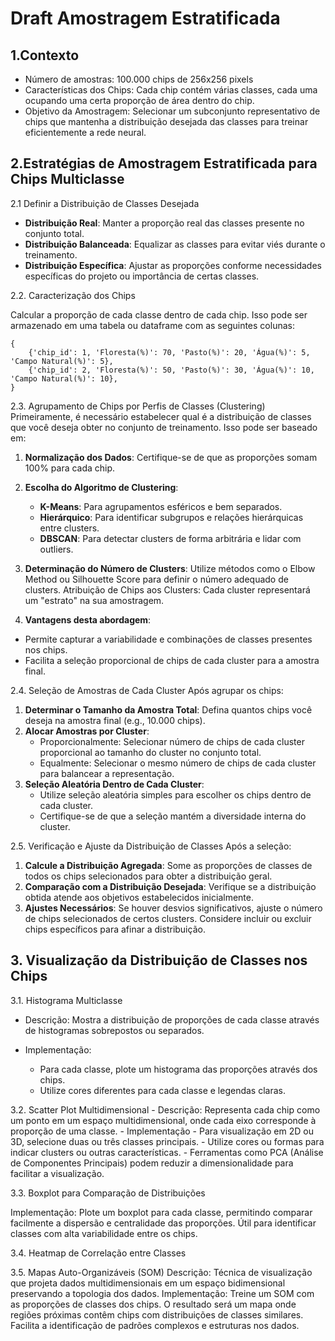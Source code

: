 # Draft Amostragem Estratificada

## 1.Contexto

* Número de amostras: 100.000 chips de 256x256 pixels
* Características dos Chips: Cada chip contém várias classes, cada uma ocupando uma certa proporção de área dentro do chip.
* Objetivo da Amostragem: Selecionar um subconjunto representativo de chips que mantenha a distribuição desejada das classes para treinar eficientemente a rede neural.

## 2.Estratégias de Amostragem Estratificada para Chips Multiclasse

2.1 Definir a Distribuição de Classes Desejada

- **Distribuição Real**: Manter a proporção real das classes presente no conjunto total.
- **Distribuição Balanceada**: Equalizar as classes para evitar viés durante o treinamento.
- **Distribuição Específica**: Ajustar as proporções conforme necessidades específicas do projeto ou importância de certas classes.

2.2. Caracterização dos Chips

Calcular a proporção de cada classe dentro de cada chip. Isso pode ser armazenado em uma tabela ou dataframe com as seguintes colunas:

```
{
    {'chip_id': 1, 'Floresta(%)': 70, 'Pasto(%)': 20, 'Água(%)': 5, 'Campo Natural(%)': 5},
    {'chip_id': 2, 'Floresta(%)': 50, 'Pasto(%)': 30, 'Água(%)': 10, 'Campo Natural(%)': 10},
}
```

2.3. Agrupamento de Chips por Perfis de Classes (Clustering)
Primeiramente, é necessário estabelecer qual é a distribuição de classes que você deseja obter no conjunto de treinamento. Isso pode ser baseado em:
1. **Normalização dos Dados**: Certifique-se de que as proporções somam 100% para cada chip.

2. **Escolha do Algoritmo de Clustering**:
    - **K-Means**: Para agrupamentos esféricos e bem separados.
    - **Hierárquico**: Para identificar subgrupos e relações hierárquicas entre clusters.
    - **DBSCAN**: Para detectar clusters de forma arbitrária e lidar com outliers.

3. **Determinação do Número de Clusters**:
Utilize métodos como o Elbow Method ou Silhouette Score para definir o número adequado de clusters.
Atribuição de Chips aos Clusters: Cada cluster representará um "estrato" na sua amostragem.

4. **Vantagens desta abordagem**:
- Permite capturar a variabilidade e combinações de classes presentes nos chips.
- Facilita a seleção proporcional de chips de cada cluster para a amostra final.


2.4. Seleção de Amostras de Cada Cluster
Após agrupar os chips:

1. **Determinar o Tamanho da Amostra Total**: Defina quantos chips você deseja na amostra final (e.g., 10.000 chips).
2. **Alocar Amostras por Cluster**:
    - Proporcionalmente: Selecionar número de chips de cada cluster proporcional ao tamanho do cluster no conjunto total.
    - Equalmente: Selecionar o mesmo número de chips de cada cluster para balancear a representação.
3. **Seleção Aleatória Dentro de Cada Cluster**:
    - Utilize seleção aleatória simples para escolher os chips dentro de cada cluster.
    - Certifique-se de que a seleção mantém a diversidade interna do cluster.


2.5. Verificação e Ajuste da Distribuição de Classes
Após a seleção:

1. **Calcule a Distribuição Agregada**: Some as proporções de classes de todos os chips selecionados para obter a distribuição geral.
2. **Comparação com a Distribuição Desejada**: Verifique se a distribuição obtida atende aos objetivos estabelecidos inicialmente.
3. **Ajustes Necessários**:
Se houver desvios significativos, ajuste o número de chips selecionados de certos clusters.
Considere incluir ou excluir chips específicos para afinar a distribuição.

## 3. Visualização da Distribuição de Classes nos Chips

3.1. Histograma Multiclasse

* Descrição: Mostra a distribuição de proporções de cada classe através de histogramas sobrepostos ou separados.

* Implementação:
    - Para cada classe, plote um histograma das proporções através dos chips.
    - Utilize cores diferentes para cada classe e legendas claras.

3.2. Scatter Plot Multidimensional
    - Descrição: Representa cada chip como um ponto em um espaço multidimensional, onde cada eixo corresponde à proporção de uma classe.
    - Implementação
        - Para visualização em 2D ou 3D, selecione duas ou três classes principais.
        - Utilize cores ou formas para indicar clusters ou outras características.
        - Ferramentas como PCA (Análise de Componentes Principais) podem reduzir a dimensionalidade para facilitar a visualização.

3.3. Boxplot para Comparação de Distribuições

Implementação:
Plote um boxplot para cada classe, permitindo comparar facilmente a dispersão e centralidade das proporções.
Útil para identificar classes com alta variabilidade entre os chips.

3.4. Heatmap de Correlação entre Classes

3.5. Mapas Auto-Organizáveis (SOM)
Descrição: Técnica de visualização que projeta dados multidimensionais em um espaço bidimensional preservando a topologia dos dados.
Implementação:
Treine um SOM com as proporções de classes dos chips.
O resultado será um mapa onde regiões próximas contêm chips com distribuições de classes similares.
Facilita a identificação de padrões complexos e estruturas nos dados.
